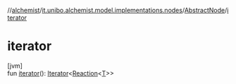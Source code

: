 //[alchemist](../../../index.md)/[it.unibo.alchemist.model.implementations.nodes](../index.md)/[AbstractNode](index.md)/[iterator](iterator.md)

# iterator

[jvm]\
fun [iterator](iterator.md)(): [Iterator](https://docs.oracle.com/javase/8/docs/api/java/util/Iterator.html)<[Reaction](../../it.unibo.alchemist.model.interfaces/-reaction/index.md)<[T](../../it.unibo.alchemist.model.implementations.layers/-uniform-layer/index.md)>>
